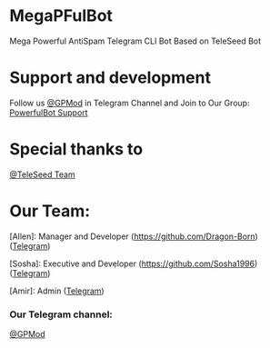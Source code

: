 # MegaPFulBot
Mega Powerful AntiSpam Telegram CLI Bot Based on TeleSeed Bot


# Support and development

Follow us [@GPMod](https://telegram.me/GPMod) in Telegram Channel
and
Join to Our Group: [PowerfulBot Support](https://telegram.me/joinchat/Cxxg3T-iPydwSuWb6D01Nw)


# Special thanks to

[@TeleSeed Team](https://telegram.me/TeleSeed)


# Our Team:

[Allen]: Manager and Developer (https://github.com/Dragon-Born) ([Telegram](https://telegram.me/dragon_born))

[Sosha]: Executive and Developer (https://github.com/Sosha1996) ([Telegram](https://telegram.me/Soshow))

[Amir]: Admin ([Telegram](https://telegram.me/amirho3ein911))


### Our Telegram channel:
[@GPMod](https://telegram.me/GPMod)
